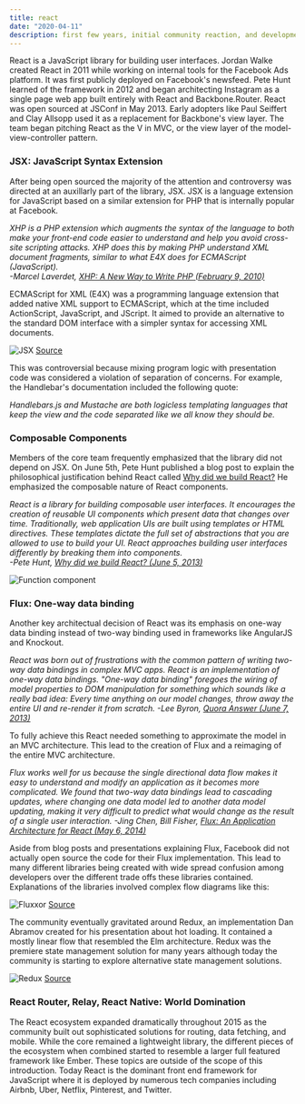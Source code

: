 ```yaml
---
title: react
date: "2020-04-11"
description: first few years, initial community reaction, and development of its core principles
---
```


React is a JavaScript library for building user interfaces. Jordan Walke created React in 2011 while working on internal tools for the Facebook Ads platform. It was first publicly deployed on Facebook's newsfeed. Pete Hunt learned of the framework in 2012 and began architecting Instagram as a single page web app built entirely with React and Backbone.Router. React was open sourced at JSConf in May 2013. Early adopters like Paul Seiffert and Clay Allsopp used it as a replacement for Backbone's view layer. The team began pitching React as the V in MVC, or the view layer of the model-view-controller pattern.

### JSX: JavaScript Syntax Extension

After being open sourced the majority of the attention and controversy was directed at an auxillarly part of the library, JSX. JSX is a language extension for JavaScript based on a similar extension for PHP that is internally popular at Facebook.

*XHP is a PHP extension which augments the syntax of the language to both make your front-end code easier to understand and help you avoid cross-site scripting attacks. XHP does this by making PHP understand XML document fragments, similar to what E4X does for ECMAScript (JavaScript).  
-Marcel Laverdet, [XHP: A New Way to Write PHP (February 9, 2010)](https://www.facebook.com/notes/facebook-engineering/xhp-a-new-way-to-write-php/294003943919/)*

ECMAScript for XML (E4X) was a programming language extension that added native XML support to ECMAScript, which at the time included ActionScript, JavaScript, and JScript. It aimed to provide an alternative to the standard DOM interface with a simpler syntax for accessing XML documents.

![JSX](https://sedaily-topics.s3.amazonaws.com/topic_images/0_8967121357493488)
[Source](https://miro.medium.com/max/3908/1*_gXwacfA-wFIW-F65J7eAw.png)

This was controversial because mixing program logic with presentation code was considered a violation of separation of concerns. For example, the Handlebar's documentation included the following quote:

*Handlebars.js and Mustache are both logicless templating languages that keep the view and the code separated like we all know they should be.*

### Composable Components

Members of the core team frequently emphasized that the library did not depend on JSX. On June 5th, Pete Hunt published a blog post to explain the philosophical justification behind React called [Why did we build React?](https://reactjs.org/blog/2013/06/05/why-react.html) He emphasized the composable nature of React components.

*React is a library for building composable user interfaces. It encourages the creation of reusable UI components which present data that changes over time. Traditionally, web application UIs are built using templates or HTML directives. These templates dictate the full set of abstractions that you are allowed to use to build your UI. React approaches building user interfaces differently by breaking them into components.  
-Pete Hunt, [Why did we build React? (June 5, 2013)](https://reactjs.org/blog/2013/06/05/why-react.html)*

![Function component](https://sedaily-topics.s3.amazonaws.com/topic_images/0_3784954379404779)

### Flux: One-way data binding

Another key architectual decision of React was its emphasis on one-way data binding instead of two-way binding used in frameworks like AngularJS and Knockout.

*React was born out of frustrations with the common pattern of writing two-way data bindings in complex MVC apps. React is an implementation of one-way data bindings. "One-way data binding" foregoes the wiring of model properties to DOM manipulation for something which sounds like a really bad idea: Every time anything on our model changes, throw away the entire UI and re-render it from scratch.
-Lee Byron, [Quora Answer (June 7, 2013)](https://www.quora.com/How-is-Facebooks-React-JavaScript-library-How-does-it-compare-with-other-popular-JavaScript-libraries/answer/Lee-Byron)*

To fully achieve this React needed something to approximate the model in an MVC architecture. This lead to the creation of Flux and a reimaging of the entire MVC architecture.

*Flux works well for us because the single directional data flow makes it easy to understand and modify an application as it becomes more complicated. We found that two-way data bindings lead to cascading updates, where changing one data model led to another data model updating, making it very difficult to predict what would change as the result of a single user interaction.
-Jing Chen, Bill Fisher, [Flux: An Application Architecture for React (May 6, 2014)](https://reactjs.org/blog/2014/05/06/flux.html)*

Aside from blog posts and presentations explaining Flux, Facebook did not actually open source the code for their Flux implementation. This lead to many different libraries being created with wide spread confusion among developers over the different trade offs these libraries contained. Explanations of the libraries involved complex flow diagrams like this:

![Fluxxor](https://sedaily-topics.s3.amazonaws.com/topic_images/0_841985202629173)
[Source](http://fluxxor.com/what-is-flux.html)

The community eventually gravitated around Redux, an implementation Dan Abramov created for his presentation about hot loading. It contained a mostly linear flow that resembled the Elm architecture. Redux was the premiere state management solution for many years although today the community is starting to explore alternative state management solutions.

![Redux](https://sedaily-topics.s3.amazonaws.com/topic_images/0_8331088438870871)
[Source](https://www.esri.com/arcgis-blog/products/3d-gis/3d-gis/react-redux-building-modern-web-apps-with-the-arcgis-js-api/)

### React Router, Relay, React Native: World Domination

The React ecosystem expanded dramatically throughout 2015 as the community built out sophisticated solutions for routing, data fetching, and mobile. While the core remained a lightweight library, the different pieces of the ecosystem when combined started to resemble a larger full featured framework like Ember. These topics are outside of the scope of this introduction. Today React is the dominant front end framework for JavaScript where it is deployed by numerous tech companies including Airbnb, Uber, Netflix, Pinterest, and Twitter.